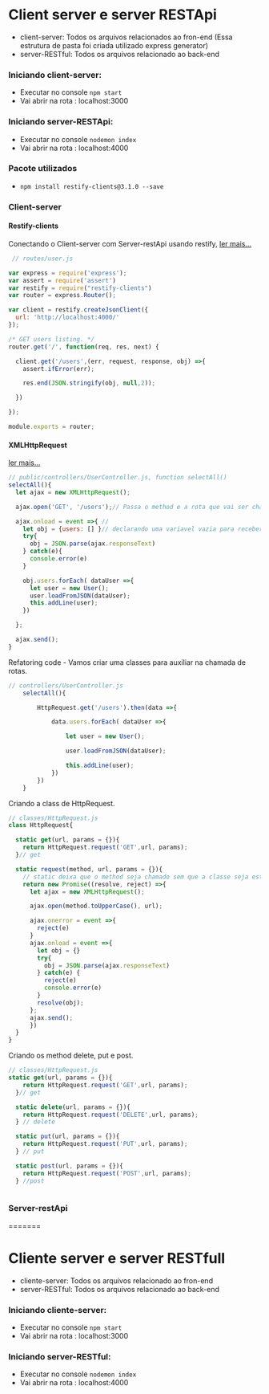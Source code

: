 
# Client server e server RESTApi

 - client-server:  Todos os arquivos relacionados ao fron-end (Essa estrutura de pasta foi criada utilizado express generator)
 - server-RESTful:  Todos os arquivos relacionado ao back-end

### Iniciando client-server:
 - Executar no console `npm start`
 - Vai abrir na rota : localhost:3000
### Iniciando server-RESTApi:
 - Executar no console `nodemon index`
- Vai abrir na rota : localhost:4000


### Pacote utilizados
 - `npm install restify-clients@3.1.0 --save`

### Client-server
#### Restify-clients
Conectando o Client-server com Server-restApi usando restify, [ler mais...](http://restify.com/docs/home/)
~~~javascript
 // routes/user.js

var express = require('express');
var assert = require('assert')
var restify = require("restify-clients") 
var router = express.Router();

var client = restify.createJsonClient({
  url: 'http://localhost:4000/'
});

/* GET users listing. */
router.get('/', function(req, res, next) {

  client.get('/users',(err, request, response, obj) =>{
    assert.ifError(err);

    res.end(JSON.stringify(obj, null,2));

  })

});

module.exports = router;

~~~
#### XMLHttpRequest
[ler mais...](https://developer.mozilla.org/pt-BR/docs/Web/API/XMLHTTPRequest)
~~~javascript
// public/controllers/UserController.js, function selectAll()
selectAll(){
  let ajax = new XMLHttpRequest();

  ajax.open('GET', '/users');// Passa o method e a rota que vai ser chamada

  ajax.onload = event =>{ //     
    let obj = {users: [] }// declarando uma variavel vazia para receber forEach
    try{
      obj = JSON.parse(ajax.responseText)
    } catch(e){
      console.error(e)
    }

    obj.users.forEach( dataUser =>{
      let user = new User();
      user.loadFromJSON(dataUser);
      this.addLine(user);
    })

  };

  ajax.send();
}
~~~
Refatoring code - Vamos criar uma classes para auxiliar na chamada de rotas.

~~~javascript
// controllers/UserController.js
    selectAll(){

        HttpRequest.get('/users').then(data =>{

            data.users.forEach( dataUser =>{

                let user = new User();

                user.loadFromJSON(dataUser);

                this.addLine(user);
            })
        })
    }
~~~

Criando  a class de HttpRequest.

~~~javascript
// classes/HttpRequest.js
class HttpRequest{

  static get(url, params = {}){
    return HttpRequest.request('GET',url, params);
  }// get

  static request(method, url, params = {}){ 
    // static deixa que o method seja chamado sem que a classe seja estanciada
    return new Promise((resolve, reject) =>{
      let ajax = new XMLHttpRequest();

      ajax.open(method.toUpperCase(), url);

      ajax.onerror = event =>{
        reject(e)
      }
      ajax.onload = event =>{      
        let obj = {}  
        try{
          obj = JSON.parse(ajax.responseText)
        } catch(e) {
          reject(e)
          console.error(e)
        }
        resolve(obj);
      };
      ajax.send();
      })
  }
}
~~~
Criando os method delete, put e post.
~~~javascript
// classes/HttpRequest.js
static get(url, params = {}){
    return HttpRequest.request('GET',url, params);
  }// get

  static delete(url, params = {}){
    return HttpRequest.request('DELETE',url, params);
  } // delete

  static put(url, params = {}){
    return HttpRequest.request('PUT',url, params);
  } // put

  static post(url, params = {}){
    return HttpRequest.request('POST',url, params);
  } //post
~~~

~~~javascript
~~~

### Server-restApi
=======
# Cliente server e server RESTfull

 - cliente-server: Todos os arquivos relacionado ao fron-end
 - server-RESTful:  Todos os arquivos relacionado ao back-end

### Iniciando cliente-server:
 - Executar no console `npm start`
 - Vai abrir na rota : localhost:3000
### Iniciando server-RESTful:
 - Executar no console `nodemon index`
- Vai abrir na rota : localhost:4000

